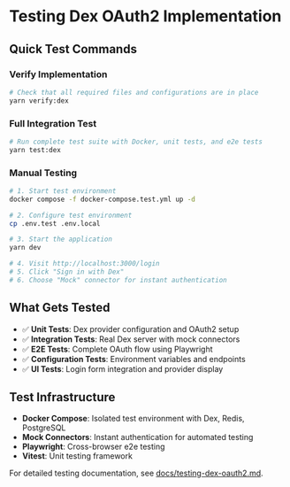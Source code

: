 # Testing Dex OAuth2 Implementation

## Quick Test Commands

### Verify Implementation
```bash
# Check that all required files and configurations are in place
yarn verify:dex
```

### Full Integration Test
```bash
# Run complete test suite with Docker, unit tests, and e2e tests
yarn test:dex
```

### Manual Testing
```bash
# 1. Start test environment
docker compose -f docker-compose.test.yml up -d

# 2. Configure test environment
cp .env.test .env.local

# 3. Start the application
yarn dev

# 4. Visit http://localhost:3000/login
# 5. Click "Sign in with Dex"
# 6. Choose "Mock" connector for instant authentication
```

## What Gets Tested

- ✅ **Unit Tests**: Dex provider configuration and OAuth2 setup
- ✅ **Integration Tests**: Real Dex server with mock connectors  
- ✅ **E2E Tests**: Complete OAuth flow using Playwright
- ✅ **Configuration Tests**: Environment variables and endpoints
- ✅ **UI Tests**: Login form integration and provider display

## Test Infrastructure

- **Docker Compose**: Isolated test environment with Dex, Redis, PostgreSQL
- **Mock Connectors**: Instant authentication for automated testing
- **Playwright**: Cross-browser e2e testing
- **Vitest**: Unit testing framework

For detailed testing documentation, see [docs/testing-dex-oauth2.md](docs/testing-dex-oauth2.md).